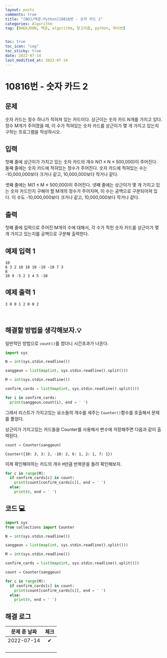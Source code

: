 ```yaml
---
layout: posts
comments: true
title: "[BOJ/백준-Python]10816번 - 숫자 카드 2"
categories: Algorithm
tag: [BAEKJOON, 백준, algorithm, 알고리즘, python, 파이썬]


toc: true
toc_icon: "cog"
toc_sticky: true
date: 2022-07-14
last_modified_at: 2022-07-14
---
```




# 10816번 - 숫자 카드 2



## 문제


숫자 카드는 정수 하나가 적혀져 있는 카드이다. 상근이는 숫자 카드 N개를 가지고 있다. 정수 M개가 주어졌을 때, 이 수가 적혀있는 숫자 카드를 상근이가 몇 개 가지고 있는지 구하는 프로그램을 작성하시오.



## 입력

첫째 줄에 상근이가 가지고 있는 숫자 카드의 개수 N(1 ≤ N ≤ 500,000)이 주어진다. 둘째 줄에는 숫자 카드에 적혀있는 정수가 주어진다. 숫자 카드에 적혀있는 수는 -10,000,000보다 크거나 같고, 10,000,000보다 작거나 같다.

셋째 줄에는 M(1 ≤ M ≤ 500,000)이 주어진다. 넷째 줄에는 상근이가 몇 개 가지고 있는 숫자 카드인지 구해야 할 M개의 정수가 주어지며, 이 수는 공백으로 구분되어져 있다. 이 수도 -10,000,000보다 크거나 같고, 10,000,000보다 작거나 같다.



## 출력

첫째 줄에 입력으로 주어진 M개의 수에 대해서, 각 수가 적힌 숫자 카드를 상근이가 몇 개 가지고 있는지를 공백으로 구분해 출력한다.





## 예제 입력 1 

```
10
6 3 2 10 10 10 -10 -10 7 3
8
10 9 -5 2 3 4 5 -10
```



## 예제 출력 1

```
3 0 0 1 2 0 0 2
```










<Br>

##  해결할 방법을 생각해보자.💡

일반적인 방법으로 `count()`를 썼더니 시간초과가 나온다.

```python
import sys

N = int(sys.stdin.readline())

sanggeun = list(map(int, sys.stdin.readline().split()))

M = int(sys.stdin.readline())

confirm_cards = list(map(int, sys.stdin.readline().split()))

for i in confirm_cards:
  print(sanggeun.count(i), end = ' ')
```

그래서 리스트가 가지고있는 요소들의 개수를 세주는 `Counter()`함수를 호출해서 문제를 풀었다.

상근이가 가지고있는 카드들을 Counter를 사용해서 변수에 저장해주면 다음과 같이 출력된다.

```python
count = Counter(sanggeun)
```

```
Counter({10: 3, 3: 2, -10: 2, 6: 1, 2: 1, 7: 1})
```

이제 확인해야하는 카드의 개수 `M`만큼 반복문을 돌려 확인해보자.

```python
for c in range(M):
  if confirm_cards[c] in count:
    print(count[confirm_cards[c]], end = ' ')
  else:
    print(0, end = ' ')
```








## 코드 💻

```python
import sys
from collections import Counter

N = int(sys.stdin.readline())

sanggeun = list(map(int, sys.stdin.readline().split()))

M = int(sys.stdin.readline())

confirm_cards = list(map(int, sys.stdin.readline().split()))

count = Counter(sanggeun)

for c in range(M):
  if confirm_cards[c] in count:
    print(count[confirm_cards[c]], end = ' ')
  else:
    print(0, end = ' ')
```





## 해결 로그 

| 문제 푼 날짜 | 체크 |
| :----------: | :--: |
|  2022-07-14  |  ✔   |
|              |      |
|              |      |
|              |      |
|              |      |



